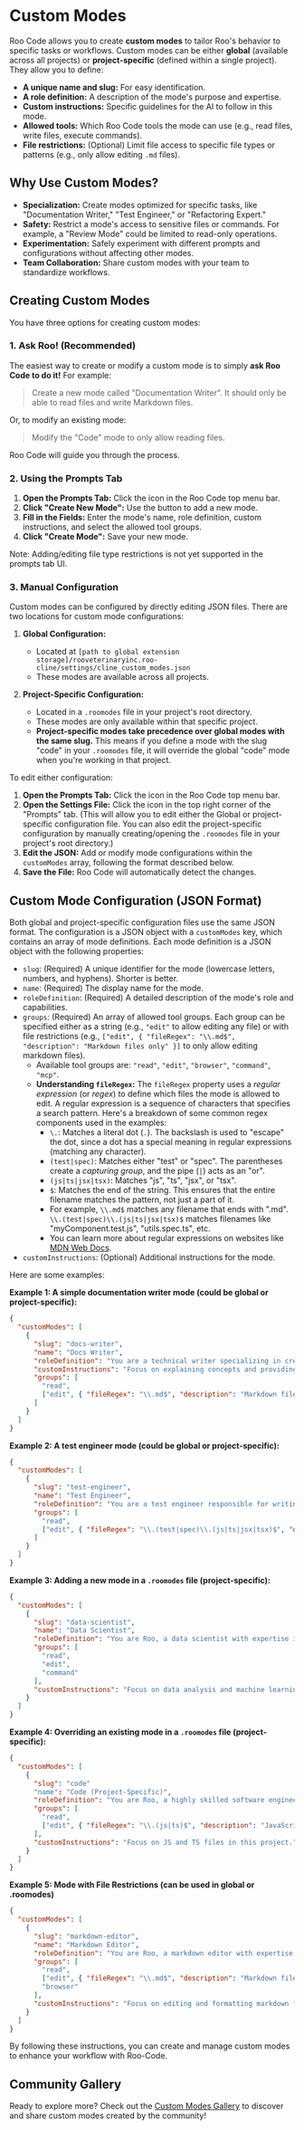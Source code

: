 # Custom Modes

Roo Code allows you to create **custom modes** to tailor Roo's behavior to specific tasks or workflows. Custom modes can be either **global** (available across all projects) or **project-specific** (defined within a single project).  They allow you to define:

*   **A unique name and slug:** For easy identification.
*   **A role definition:** A description of the mode's purpose and expertise.
*   **Custom instructions:** Specific guidelines for the AI to follow in this mode.
*   **Allowed tools:** Which Roo Code tools the mode can use (e.g., read files, write files, execute commands).
*   **File restrictions:** (Optional) Limit file access to specific file types or patterns (e.g., only allow editing `.md` files).

## Why Use Custom Modes?

*   **Specialization:** Create modes optimized for specific tasks, like "Documentation Writer," "Test Engineer," or "Refactoring Expert."
*   **Safety:** Restrict a mode's access to sensitive files or commands. For example, a "Review Mode" could be limited to read-only operations.
*   **Experimentation:** Safely experiment with different prompts and configurations without affecting other modes.
*   **Team Collaboration:** Share custom modes with your team to standardize workflows.

## Creating Custom Modes

You have three options for creating custom modes:

### 1. Ask Roo! (Recommended)

The easiest way to create or modify a custom mode is to simply **ask Roo Code to do it!** For example:

> Create a new mode called "Documentation Writer". It should only be able to read files and write Markdown files.

Or, to modify an existing mode:

> Modify the "Code" mode to only allow reading files.

Roo Code will guide you through the process.

### 2. Using the Prompts Tab

1.  **Open the Prompts Tab:** Click the <Codicon name="notebook" /> icon in the Roo Code top menu bar.
2.  **Click "Create New Mode":**  Use the <Codicon name="add" /> button to add a new mode.
3.  **Fill in the Fields:**  Enter the mode's name, role definition, custom instructions, and select the allowed tool groups.
4.  **Click "Create Mode":**  Save your new mode.

Note: Adding/editing file type restrictions is not yet supported in the prompts tab UI.

### 3. Manual Configuration

Custom modes can be configured by directly editing JSON files. There are two locations for custom mode configurations:

1.  **Global Configuration:**
    *   Located at `[path to global extension storage]/rooveterinaryinc.roo-cline/settings/cline_custom_modes.json`
    *   These modes are available across all projects.

2.  **Project-Specific Configuration:**
    *   Located in a `.roomodes` file in your project's root directory.
    *   These modes are only available within that specific project.
    *   **Project-specific modes take precedence over global modes with the same slug.**  This means if you define a mode with the slug "code" in your `.roomodes` file, it will override the global "code" mode when you're working in that project.

To edit either configuration:

1.  **Open the Prompts Tab:** Click the <Codicon name="notebook" /> icon in the Roo Code top menu bar.
2.  **Open the Settings File:** Click the <Codicon name="code" /> icon in the top right corner of the "Prompts" tab.  (This will allow you to edit either the Global or project-specific configuration file. You can also edit the project-specific configuration by manually creating/opening the `.roomodes` file in your project's root directory.)
3.  **Edit the JSON:** Add or modify mode configurations within the `customModes` array, following the format described below.
4.  **Save the File:** Roo Code will automatically detect the changes.

## Custom Mode Configuration (JSON Format)

Both global and project-specific configuration files use the same JSON format.  The configuration is a JSON object with a `customModes` key, which contains an array of mode definitions. Each mode definition is a JSON object with the following properties:

*   `slug`: (Required) A unique identifier for the mode (lowercase letters, numbers, and hyphens).  Shorter is better.
*   `name`: (Required) The display name for the mode.
*   `roleDefinition`: (Required) A detailed description of the mode's role and capabilities.
*   `groups`: (Required) An array of allowed tool groups. Each group can be specified either as a string (e.g., `"edit"` to allow editing any file) or with file restrictions (e.g., `["edit", { "fileRegex": "\\.md$", "description": "Markdown files only" }]` to only allow editing markdown files).
    *   Available tool groups are: `"read"`, `"edit"`, `"browser"`, `"command"`, `"mcp"`.
    *   **Understanding `fileRegex`:** The `fileRegex` property uses a *regular expression* (or *regex*) to define which files the mode is allowed to edit. A regular expression is a sequence of characters that specifies a search pattern. Here's a breakdown of some common regex components used in the examples:
        *   `\.`: Matches a literal dot (`.`).  The backslash is used to "escape" the dot, since a dot has a special meaning in regular expressions (matching any character).
        *   `(test|spec)`: Matches either "test" or "spec". The parentheses create a *capturing group*, and the pipe (`|`) acts as an "or".
        *   `(js|ts|jsx|tsx)`: Matches "js", "ts", "jsx", or "tsx".
        *   `$`: Matches the end of the string. This ensures that the entire filename matches the pattern, not just a part of it.
        *   For example, `\\.md$` matches any filename that ends with ".md".  `\\.(test|spec)\\.(js|ts|jsx|tsx)$` matches filenames like "myComponent.test.js", "utils.spec.ts", etc.
        *   You can learn more about regular expressions on websites like [MDN Web Docs](https://developer.mozilla.org/en-US/docs/Web/JavaScript/Guide/Regular_Expressions).
*   `customInstructions`: (Optional) Additional instructions for the mode.

Here are some examples:

**Example 1: A simple documentation writer mode (could be global or project-specific):**

```json
{
  "customModes": [
    {
      "slug": "docs-writer",
      "name": "Docs Writer",
      "roleDefinition": "You are a technical writer specializing in creating clear and concise documentation.",
      "customInstructions": "Focus on explaining concepts and providing examples. Use Markdown format.",
      "groups": [
        "read",
        ["edit", { "fileRegex": "\\.md$", "description": "Markdown files only" }]
      ]
    }
  ]
}
```

**Example 2: A test engineer mode (could be global or project-specific):**

```json
{
  "customModes": [
    {
      "slug": "test-engineer",
      "name": "Test Engineer",
      "roleDefinition": "You are a test engineer responsible for writing unit and integration tests.",
      "groups": [
        "read",
        ["edit", { "fileRegex": "\\.(test|spec)\\.(js|ts|jsx|tsx)$", "description": "Test files only" }]
      ]
    }
  ]
}
```

**Example 3:  Adding a new mode in a `.roomodes` file (project-specific):**

```json
{
  "customModes": [
    {
      "slug": "data-scientist",
      "name": "Data Scientist",
      "roleDefinition": "You are Roo, a data scientist with expertise in data analysis, machine learning, and statistical modeling.",
      "groups": [
        "read",
        "edit",
        "command"
      ],
      "customInstructions": "Focus on data analysis and machine learning tasks."
    }
  ]
}
```

**Example 4: Overriding an existing mode in a `.roomodes` file (project-specific):**

```json
{
  "customModes": [
    {
      "slug": "code"
      "name": "Code (Project-Specific)",
      "roleDefinition": "You are Roo, a highly skilled software engineer.  In this project, you have limited file access.",
      "groups": [
        "read",
        ["edit", { "fileRegex": "\\.(js|ts)$", "description": "JavaScript and TypeScript files only" }]
      ],
      "customInstructions": "Focus on JS and TS files in this project."
    }
  ]
}
```

**Example 5: Mode with File Restrictions (can be used in global or .roomodes)**
```json
{
  "customModes": [
    {
      "slug": "markdown-editor",
      "name": "Markdown Editor",
      "roleDefinition": "You are Roo, a markdown editor with expertise in editing and formatting markdown files.",
      "groups": [
        "read",
        ["edit", { "fileRegex": "\\.md$", "description": "Markdown files only" }],
        "browser"
      ],
      "customInstructions": "Focus on editing and formatting markdown files."
    }
  ]
}
```
By following these instructions, you can create and manage custom modes to enhance your workflow with Roo-Code.

## Community Gallery

Ready to explore more? Check out the [Custom Modes Gallery](/community#custom-modes-gallery) to discover and share custom modes created by the community!
